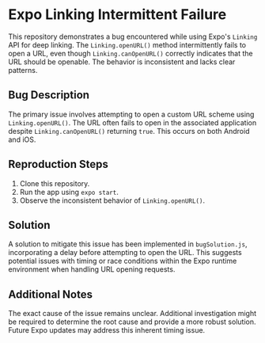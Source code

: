 # Expo Linking Intermittent Failure

This repository demonstrates a bug encountered while using Expo's `Linking` API for deep linking. The `Linking.openURL()` method intermittently fails to open a URL, even though `Linking.canOpenURL()` correctly indicates that the URL should be openable. The behavior is inconsistent and lacks clear patterns.

## Bug Description

The primary issue involves attempting to open a custom URL scheme using `Linking.openURL()`. The URL often fails to open in the associated application despite `Linking.canOpenURL()` returning `true`. This occurs on both Android and iOS.

## Reproduction Steps

1. Clone this repository.
2. Run the app using `expo start`.
3. Observe the inconsistent behavior of `Linking.openURL()`.

## Solution

A solution to mitigate this issue has been implemented in `bugSolution.js`, incorporating a delay before attempting to open the URL. This suggests potential issues with timing or race conditions within the Expo runtime environment when handling URL opening requests.

## Additional Notes

The exact cause of the issue remains unclear. Additional investigation might be required to determine the root cause and provide a more robust solution. Future Expo updates may address this inherent timing issue.